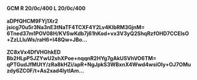 #### GCM R 20/0c/400 L 20/0c/400
**aDPfQHCM9FYj1Xr2**<br/>**jsicg70u5r3Na3nE3tNaTF4TCXF4Y2Lv4KlbRM3GjnM=**<br/>**6Tned37m1POV08H/KVSwKdb7j61hKod+vx3V3yQ2ShqRzfOHD7CCEIsO+ZzLLIuWs/raH6+I48Qw+JBo...**<br/><br/>
**ZC8xVx4DfVHGhkED**<br/>**Bb2HLpP5JZYwU2shXPoe+nqqnR2HYg7gAkUSVhVO6TM=**<br/>**qPTGudJfMUtY/zRa8kHZi/apR+NgJpkS3WBxnX4Wwd4wsiOIy+OJ7OMuzdy6ZC0F/t+As2xad4lytIAm...**